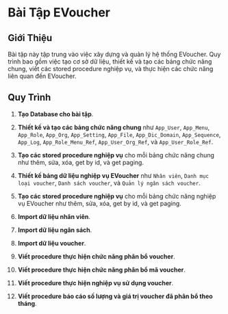 # Bài Tập EVoucher

## Giới Thiệu

Bài tập này tập trung vào việc xây dựng và quản lý hệ thống EVoucher. Quy trình bao gồm việc tạo cơ sở dữ liệu, thiết kế và tạo các bảng chức năng chung, viết các stored procedure nghiệp vụ, và thực hiện các chức năng liên quan đến EVoucher.

## Quy Trình

1. **Tạo Database cho bài tập**.

2. **Thiết kế và tạo các bảng chức năng chung** như `App_User`, `App_Menu`, `App_Role`, `App_Org`, `App_Setting`, `App_File`, `App_Dic_Domain`, `App_Sequence`, `App_Log`, `App_Role_Menu_Ref`, `App_User_Org_Ref`, và `App_User_Role_Ref`.

3. **Tạo các stored procedure nghiệp vụ** cho mỗi bảng chức năng chung như thêm, sửa, xóa, get by id, và get paging.

4. **Thiết kế bảng dữ liệu nghiệp vụ EVoucher** như `Nhân viên`, `Danh mục loại voucher`, `Danh sách voucher`, và `Quản lý ngân sách voucher`.

5. **Tạo các stored procedure nghiệp vụ** cho mỗi bảng chức năng nghiệp vụ EVoucher như thêm, sửa, xóa, get by id, và get paging.

6. **Import dữ liệu nhân viên**.

7. **Import dữ liệu ngân sách**.

8. **Import dữ liệu voucher**.

9. **Viết procedure thực hiện chức năng phân bổ voucher**.

10. **Viết procedure thực hiện chức năng phân bổ mã voucher**.

11. **Viết procedure thực hiện nghiệp vụ sử dụng voucher**.

12. **Viết procedure báo cáo số lượng và giá trị voucher đã phân bổ theo tháng**.